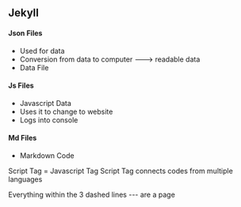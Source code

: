 ## Jekyll

#### Json Files
* Used for data
* Conversion from data to computer ---> readable data
* Data File

#### Js Files
* Javascript Data
* Uses it to change to website
* Logs into console

#### Md Files
* Markdown Code

Script Tag = Javascript Tag
Script Tag connects codes from multiple languages

Everything within the 3 dashed lines --- are a page

